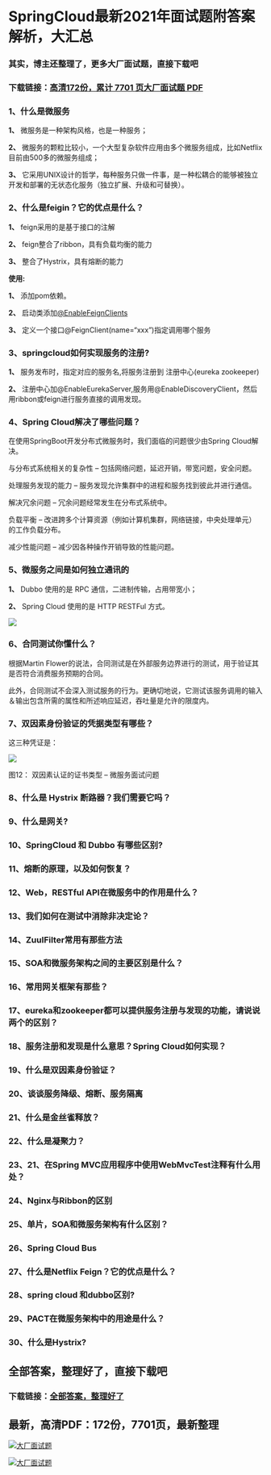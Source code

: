 # SpringCloud最新2021年面试题附答案解析，大汇总

### 其实，博主还整理了，更多大厂面试题，直接下载吧

### 下载链接：[高清172份，累计 7701 页大厂面试题  PDF](https://github.com/souyunku/DevBooks/blob/master/docs/index.md)



### 1、什么是微服务

**1、** 微服务是⼀种架构⻛格，也是⼀种服务；

**2、** 微服务的颗粒⽐较⼩，⼀个⼤型复杂软件应⽤由多个微服务组成，⽐如Netflix⽬前由500多的微服务组成；

**3、** 它采⽤UNIX设计的哲学，每种服务只做⼀件事，是⼀种松耦合的能够被独⽴开发和部署的⽆状态化服务（独⽴扩展、升级和可替换）。


### 2、什么是feigin？它的优点是什么？

**1、** feign采用的是基于接口的注解

**2、** feign整合了ribbon，具有负载均衡的能力

**3、** 整合了Hystrix，具有熔断的能力

**使用:**

**1、** 添加pom依赖。

**2、** 启动类添加[@EnableFeignClients ](/EnableFeignClients )

**3、** 定义一个接口@FeignClient(name=“xxx”)指定调用哪个服务


### 3、springcloud如何实现服务的注册?

**1、** 服务发布时，指定对应的服务名,将服务注册到 注册中心(eureka zookeeper)

**2、** 注册中心加@EnableEurekaServer,服务用@EnableDiscoveryClient，然后用ribbon或feign进行服务直接的调用发现。


### 4、Spring Cloud解决了哪些问题？

在使用SpringBoot开发分布式微服务时，我们面临的问题很少由Spring Cloud解决。

与分布式系统相关的复杂性 – 包括网络问题，延迟开销，带宽问题，安全问题。

处理服务发现的能力 – 服务发现允许集群中的进程和服务找到彼此并进行通信。

解决冗余问题 – 冗余问题经常发生在分布式系统中。

负载平衡 – 改进跨多个计算资源（例如计算机集群，网络链接，中央处理单元）的工作负载分布。

减少性能问题 – 减少因各种操作开销导致的性能问题。


### 5、微服务之间是如何独⽴通讯的

**1、** Dubbo 使⽤的是 RPC 通信，⼆进制传输，占⽤带宽⼩；

**2、** Spring Cloud 使⽤的是 HTTP RESTFul ⽅式。

![](https://gitee.com/souyunkutech/souyunku-home/raw/master/images/souyunku-web/2020/5/2/01/44/45_2.png#alt=45%5C_2.png)


### 6、合同测试你懂什么？

根据Martin Flower的说法，合同测试是在外部服务边界进行的测试，用于验证其是否符合消费服务预期的合同。

此外，合同测试不会深入测试服务的行为。更确切地说，它测试该服务调用的输入＆输出包含所需的属性和所述响应延迟，吞吐量是允许的限度内。


### 7、双因素身份验证的凭据类型有哪些？

这三种凭证是：

![](https://gitee.com/souyunkutech/souyunku-home/raw/master/images/souyunku-web/2019/08/0816/01/img_15.png#alt=img%5C_15.png)

图12： 双因素认证的证书类型 – 微服务面试问题


### 8、什么是 Hystrix 断路器？我们需要它吗？
### 9、什么是网关?
### 10、SpringCloud 和 Dubbo 有哪些区别?
### 11、熔断的原理，以及如何恢复？
### 12、Web，RESTful API在微服务中的作用是什么？
### 13、我们如何在测试中消除非决定论？
### 14、ZuulFilter常用有那些方法
### 15、SOA和微服务架构之间的主要区别是什么？
### 16、常用网关框架有那些？
### 17、eureka和zookeeper都可以提供服务注册与发现的功能，请说说两个的区别？
### 18、服务注册和发现是什么意思？Spring Cloud如何实现？
### 19、什么是双因素身份验证？
### 20、谈谈服务降级、熔断、服务隔离
### 21、什么是金丝雀释放？
### 22、什么是凝聚力？
### 23、21、在Spring MVC应用程序中使用WebMvcTest注释有什么用处？
### 24、Nginx与Ribbon的区别
### 25、单片，SOA和微服务架构有什么区别？
### 26、Spring Cloud Bus
### 27、什么是Netflix Feign？它的优点是什么？
### 28、spring cloud 和dubbo区别?
### 29、PACT在微服务架构中的用途是什么？
### 30、什么是Hystrix?




## 全部答案，整理好了，直接下载吧

### 下载链接：[全部答案，整理好了](https://www.souyunku.com/wp-content/uploads/weixin/githup-weixin-2.png)




## 最新，高清PDF：172份，7701页，最新整理

[![大厂面试题](https://www.souyunku.com/wp-content/uploads/weixin/mst.png "架构师专栏")](https://www.souyunku.com/wp-content/uploads/weixin/githup-weixin.png "架构师专栏")

[![大厂面试题](https://www.souyunku.com/wp-content/uploads/weixin/githup-weixin.png "架构师专栏")](https://www.souyunku.com/wp-content/uploads/weixin/githup-weixin.png "架构师专栏")
